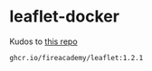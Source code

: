 # leaflet-docker

Kudos to [this repo](https://github.com/Chia-Network/chia-docker)

```
ghcr.io/fireacademy/leaflet:1.2.1
```
